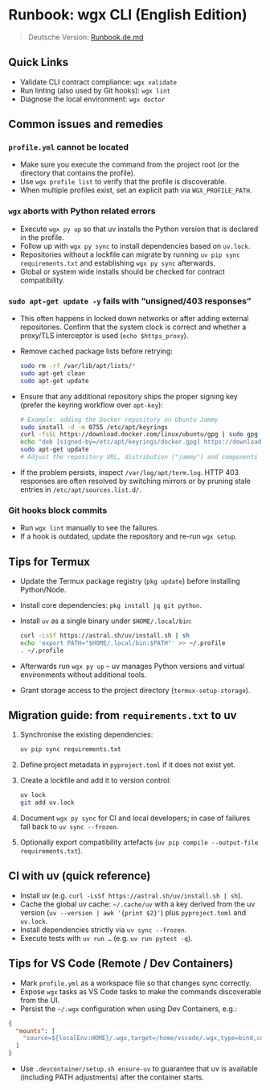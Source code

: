# Runbook: wgx CLI (English Edition)

> Deutsche Version: [Runbook.de.md](Runbook.de.md)

## Quick Links

- Validate CLI contract compliance: `wgx validate`
- Run linting (also used by Git hooks): `wgx lint`
- Diagnose the local environment: `wgx doctor`

## Common issues and remedies

### `profile.yml` cannot be located

- Make sure you execute the command from the project root (or the directory that contains the profile).
- Use `wgx profile list` to verify that the profile is discoverable.
- When multiple profiles exist, set an explicit path via `WGX_PROFILE_PATH`.

### `wgx` aborts with Python related errors

- Execute `wgx py up` so that uv installs the Python version that is declared in the profile.
- Follow up with `wgx py sync` to install dependencies based on `uv.lock`.
- Repositories without a lockfile can migrate by running `uv pip sync requirements.txt` and establishing `wgx py sync` afterwards.
- Global or system wide installs should be checked for contract compatibility.

### `sudo apt-get update -y` fails with “unsigned/403 responses”

- This often happens in locked down networks or after adding external repositories. Confirm that the system clock is correct and whether a proxy/TLS interceptor is used (`echo $https_proxy`).
- Remove cached package lists before retrying:

  ```bash
  sudo rm -rf /var/lib/apt/lists/*
  sudo apt-get clean
  sudo apt-get update
  ```

- Ensure that any additional repository ships the proper signing key (prefer the keyring workflow over `apt-key`):

  ```bash
  # Example: adding the Docker repository on Ubuntu Jammy
  sudo install -d -m 0755 /etc/apt/keyrings
  curl -fsSL https://download.docker.com/linux/ubuntu/gpg | sudo gpg --dearmor -o /etc/apt/keyrings/docker.gpg
  echo "deb [signed-by=/etc/apt/keyrings/docker.gpg] https://download.docker.com/linux/ubuntu jammy stable" | sudo tee /etc/apt/sources.list.d/docker.list
  sudo apt-get update
  # Adjust the repository URL, distribution ("jammy") and components ("stable") to your target platform.
  ```

- If the problem persists, inspect `/var/log/apt/term.log`. HTTP 403 responses are often resolved by switching mirrors or by pruning stale entries in `/etc/apt/sources.list.d/`.

### Git hooks block commits

- Run `wgx lint` manually to see the failures.
- If a hook is outdated, update the repository and re-run `wgx setup`.

## Tips for Termux

- Update the Termux package registry (`pkg update`) before installing Python/Node.
- Install core dependencies: `pkg install jq git python`.
- Install `uv` as a single binary under `$HOME/.local/bin`:

  ```bash
  curl -LsSf https://astral.sh/uv/install.sh | sh
  echo 'export PATH="$HOME/.local/bin:$PATH"' >> ~/.profile
  . ~/.profile
  ```

- Afterwards run `wgx py up` – uv manages Python versions and virtual environments without additional tools.
- Grant storage access to the project directory (`termux-setup-storage`).

## Migration guide: from `requirements.txt` to uv

1. Synchronise the existing dependencies:

   ```bash
   uv pip sync requirements.txt
   ```

2. Define project metadata in `pyproject.toml` if it does not exist yet.
3. Create a lockfile and add it to version control:

   ```bash
   uv lock
   git add uv.lock
   ```

4. Document `wgx py sync` for CI and local developers; in case of failures fall back to `uv sync --frozen`.
5. Optionally export compatibility artefacts (`uv pip compile --output-file requirements.txt`).

## CI with uv (quick reference)

- Install uv (e.g. `curl -LsSf https://astral.sh/uv/install.sh | sh`).
- Cache the global uv cache: `~/.cache/uv` with a key derived from the uv version (`uv --version | awk '{print $2}'`) plus `pyproject.toml` and `uv.lock`.
- Install dependencies strictly via `uv sync --frozen`.
- Execute tests with `uv run …` (e.g. `uv run pytest -q`).

## Tips for VS Code (Remote / Dev Containers)

- Mark `profile.yml` as a workspace file so that changes sync correctly.
- Expose `wgx` tasks as VS Code tasks to make the commands discoverable from the UI.
- Persist the `~/.wgx` configuration when using Dev Containers, e.g.:

```json
{
  "mounts": [
    "source=${localEnv:HOME}/.wgx,target=/home/vscode/.wgx,type=bind,consistency=cached"
  ]
}
```

- Use `.devcontainer/setup.sh ensure-uv` to guarantee that uv is available (including PATH adjustments) after the container starts.
